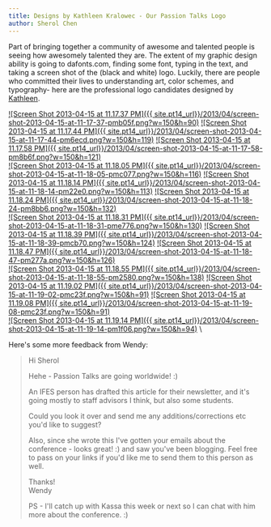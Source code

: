 ```yaml
---
title: Designs by Kathleen Kralowec - Our Passion Talks Logo
author: Sherol Chen
---
```


Part of bringing together a community of awesome and talented people is
seeing how awesomely talented they are. The extent of my graphic design
ability is going to dafonts.com, finding some font, typing in the text,
and taking a screen shot of the (black and white) logo. Luckily, there
are people who committed their lives to understanding art, color
schemes, and typography- here are the professional logo candidates
designed by [Kathleen](http://kkralowec.prosite.com/).

<!-- break -->

[![Screen Shot 2013-04-15 at 11.17.37
PM]({{ site.pt14_url}}/2013/04/screen-shot-2013-04-15-at-11-17-37-pmb05f.png?w=150&h=90)](screen-shot-2013-04-15-at-11-17-37-pm/)
[![Screen Shot 2013-04-15 at 11.17.44
PM]({{ site.pt14_url}}/2013/04/screen-shot-2013-04-15-at-11-17-44-pm6ecd.png?w=150&h=119)](screen-shot-2013-04-15-at-11-17-44-pm/)
[![Screen Shot 2013-04-15 at 11.17.58
PM]({{ site.pt14_url}}/2013/04/screen-shot-2013-04-15-at-11-17-58-pm8b6f.png?w=150&h=121)](screen-shot-2013-04-15-at-11-17-58-pm/)
\
[![Screen Shot 2013-04-15 at 11.18.05
PM]({{ site.pt14_url}}/2013/04/screen-shot-2013-04-15-at-11-18-05-pmc077.png?w=150&h=116)](screen-shot-2013-04-15-at-11-18-05-pm/)
[![Screen Shot 2013-04-15 at 11.18.14
PM]({{ site.pt14_url}}/2013/04/screen-shot-2013-04-15-at-11-18-14-pm22e0.png?w=150&h=113)](screen-shot-2013-04-15-at-11-18-14-pm/)
[![Screen Shot 2013-04-15 at 11.18.24
PM]({{ site.pt14_url}}/2013/04/screen-shot-2013-04-15-at-11-18-24-pm8bb6.png?w=150&h=132)](screen-shot-2013-04-15-at-11-18-24-pm/)
\
[![Screen Shot 2013-04-15 at 11.18.31
PM]({{ site.pt14_url}}/2013/04/screen-shot-2013-04-15-at-11-18-31-pme776.png?w=150&h=130)](screen-shot-2013-04-15-at-11-18-31-pm/)
[![Screen Shot 2013-04-15 at 11.18.39
PM]({{ site.pt14_url}}/2013/04/screen-shot-2013-04-15-at-11-18-39-pmcb70.png?w=150&h=124)](screen-shot-2013-04-15-at-11-18-39-pm/)
[![Screen Shot 2013-04-15 at 11.18.47
PM]({{ site.pt14_url}}/2013/04/screen-shot-2013-04-15-at-11-18-47-pm277a.png?w=150&h=126)](screen-shot-2013-04-15-at-11-18-47-pm/)
\
[![Screen Shot 2013-04-15 at 11.18.55
PM]({{ site.pt14_url}}/2013/04/screen-shot-2013-04-15-at-11-18-55-pm2580.png?w=150&h=138)](screen-shot-2013-04-15-at-11-18-55-pm/)
[![Screen Shot 2013-04-15 at 11.19.02
PM]({{ site.pt14_url}}/2013/04/screen-shot-2013-04-15-at-11-19-02-pmc23f.png?w=150&h=91)](screen-shot-2013-04-15-at-11-19-02-pm/)
[![Screen Shot 2013-04-15 at 11.19.08
PM]({{ site.pt14_url}}/2013/04/screen-shot-2013-04-15-at-11-19-08-pmc23f.png?w=150&h=91)](screen-shot-2013-04-15-at-11-19-08-pm/)
\
[![Screen Shot 2013-04-15 at 11.19.14
PM]({{ site.pt14_url}}/2013/04/screen-shot-2013-04-15-at-11-19-14-pm1f06.png?w=150&h=94)](screen-shot-2013-04-15-at-11-19-14-pm/)
\

Here's some more feedback from Wendy:

> Hi Sherol
>
> Hehe - Passion Talks are going worldwide! :)
>
> An IFES person has drafted this article for their newsletter, and it's
> going mostly to staff advisors I think, but also some students.
>
> Could you look it over and send me any additions/corrections etc you'd
> like to suggest?
>
> Also, since she wrote this I've gotten your emails about the
> conference - looks great! :) and saw you've been blogging. Feel free
> to pass on your links if you'd like me to send them to this person as
> well.
>
> Thanks!\
>  Wendy
>
> PS - I'll catch up with Kassa this week or next so I can chat with him
> more about the conference. :)
